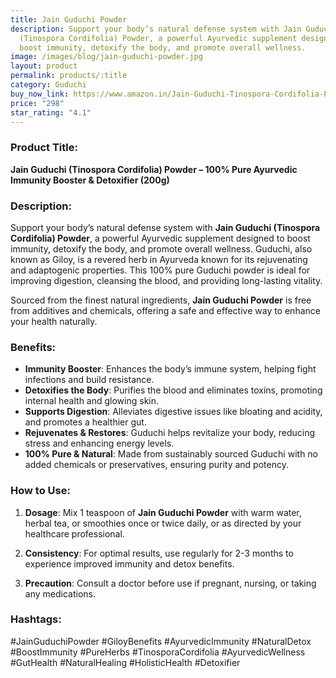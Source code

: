 ```yaml
---
title: Jain Guduchi Powder
description: Support your body’s natural defense system with Jain Guduchi
  (Tinospora Cordifolia) Powder, a powerful Ayurvedic supplement designed to
  boost immunity, detoxify the body, and promote overall wellness.
image: /images/blog/jain-guduchi-powder.jpg
layout: product
permalink: products/:title
category: Guduchi
buy_now_link: https://www.amazon.in/Jain-Guduchi-Tinospora-Cordifolia-Powder/dp/B075NNH3WH/ref=sr_1_15?crid=1TX1M06Q0LCMB&tag=m0150-21
price: "298"
star_rating: "4.1"
---
```

### Product Title:
**Jain Guduchi (Tinospora Cordifolia) Powder – 100% Pure Ayurvedic Immunity Booster & Detoxifier (200g)**

### Description:
Support your body’s natural defense system with **Jain Guduchi (Tinospora Cordifolia) Powder**, a powerful Ayurvedic supplement designed to boost immunity, detoxify the body, and promote overall wellness. Guduchi, also known as Giloy, is a revered herb in Ayurveda known for its rejuvenating and adaptogenic properties. This 100% pure Guduchi powder is ideal for improving digestion, cleansing the blood, and providing long-lasting vitality.

Sourced from the finest natural ingredients, **Jain Guduchi Powder** is free from additives and chemicals, offering a safe and effective way to enhance your health naturally.

### Benefits:
- **Immunity Booster**: Enhances the body’s immune system, helping fight infections and build resistance.
- **Detoxifies the Body**: Purifies the blood and eliminates toxins, promoting internal health and glowing skin.
- **Supports Digestion**: Alleviates digestive issues like bloating and acidity, and promotes a healthier gut.
- **Rejuvenates & Restores**: Guduchi helps revitalize your body, reducing stress and enhancing energy levels.
- **100% Pure & Natural**: Made from sustainably sourced Guduchi with no added chemicals or preservatives, ensuring purity and potency.

### How to Use:
1. **Dosage**: Mix 1 teaspoon of **Jain Guduchi Powder** with warm water, herbal tea, or smoothies once or twice daily, or as directed by your healthcare professional.
   
2. **Consistency**: For optimal results, use regularly for 2-3 months to experience improved immunity and detox benefits.

3. **Precaution**: Consult a doctor before use if pregnant, nursing, or taking any medications.

### Hashtags:
#JainGuduchiPowder #GiloyBenefits #AyurvedicImmunity #NaturalDetox #BoostImmunity #PureHerbs #TinosporaCordifolia #AyurvedicWellness #GutHealth #NaturalHealing #HolisticHealth #Detoxifier
